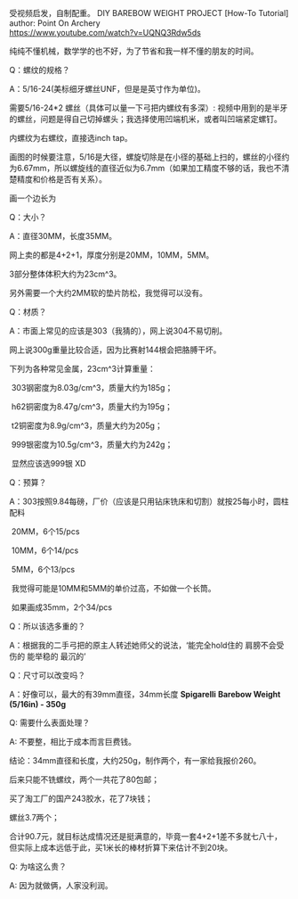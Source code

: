 受视频启发，自制配重。
DIY BAREBOW WEIGHT PROJECT [How-To Tutorial]   author: Point On Archery  
https://www.youtube.com/watch?v=UQNQ3Rdw5ds 

纯纯不懂机械，数学学的也不好，为了节省和我一样不懂的朋友的时间。

Q：螺纹的规格？

A：5/16-24(美标细牙螺丝UNF，但是是英寸作为单位)。

需要5/16-24*2 螺丝（具体可以量一下弓把内螺纹有多深）: 视频中用到的是半牙的螺丝，问题是得自己切掉螺头；我选择使用凹端机米，或者叫凹端紧定螺钉。

内螺纹为右螺纹，直接选inch tap。

画图的时候要注意，5/16是大径，螺旋切除是在小径的基础上扫的，螺丝的小径约为6.67mm，所以螺旋线的直径近似为6.7mm（如果加工精度不够的话，我也不清楚精度和价格是否有关系）。 

画一个边长为

Q：大小？

A：直径30MM，长度35MM。

网上卖的都是4+2+1，厚度分别是20MM，10MM，5MM。

3部分整体体积大约为23cm^3。

另外需要一个大约2MM软的垫片防松，我觉得可以没有。

Q：材质？

A：市面上常见的应该是303（我猜的），网上说304不易切削。

网上说300g重量比较合适，因为比赛射144根会把胳膊干坏。

下列为各种常见金属，23cm^3计算重量：

​		303钢密度为8.03g/cm^3，质量大约为185g；

​		h62铜密度为8.47g/cm^3，质量大约为195g；

​		t2铜密度为8.9g/cm^3，质量大约为205g；

​		999银密度为10.5g/cm^3，质量大约为242g；

​		显然应该选999银 XD

Q：预算？

A：303按照9.84每磅，厂价（应该是只用钻床铣床和切割）就按25每小时，圆柱配料

​		20MM，6个15/pcs

​		10MM，6个14/pcs

​		5MM，6个13/pcs

​		我觉得可能是10MM和5MM的单价过高，不如做一个长筒。

​		如果画成35mm，2个34/pcs


Q：所以该选多重的？

A：根据我的二手弓把的原主人转述她师父的说法，‘能完全hold住的 肩膀不会受伤的 能举稳的 最沉的’

Q：尺寸可以改变吗？

A：好像可以，最大的有39mm直径，34mm长度	**Spigarelli** **Barebow Weight (5/16in) - 350g**

Q: 需要什么表面处理？

A: 不要整，相比于成本而言巨费钱。



结论：34mm直径和长度，大约250g，制作两个，有一家给我报价260。 

后来只能不铣螺纹，两个一共花了80包邮； 

买了淘工厂的国产243胶水，花了7块钱； 

螺丝3.7两个； 

合计90.7元，就目标达成情况还是挺满意的，毕竟一套4+2+1差不多就七八十，但实际上成本远低于此，买1米长的棒材折算下来估计不到20块。 

Q: 为啥这么贵？

A: 因为就做俩，人家没利润。
